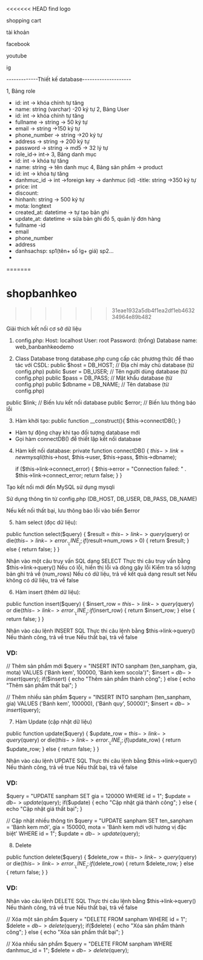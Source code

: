 <<<<<<< HEAD
<i class="fa-solid fa-magnifying-glass"></i>  find logo


shopping cart 
<i class="fa-solid fa-cart-shopping"></i>


tài khoản 
<i class="fa-solid fa-circle-user"></i>


facebook
<i class="fa-brands fa-facebook"></i>

youtube
<i class="fa-brands fa-youtube"></i>

ig
<i class="fa-brands fa-instagram"></i>

-------------Thiết kế database--------------------

1, Bảng role
- id: int -> khóa chính tự tăng
- name: string (varchar) -20 ký tự
2, Bảng User
- id: int -> khóa chính tự tăng
- fullname -> string -> 50 ký tự 
- email -> string ->150 ký tự
- phone_number -> string ->20 ký tự
- address -> string -> 200 ký tự
- password -> string -> md5 -> 32 lý tự
- role_id-> int-> 
3, Bảng danh mục
- id: int -> khóa tự tăng
- name: string -> tên danh mục
4, Bảng sản phẩm -> product
- id: int -> khóa tự tăng
- danhmuc_id -> int ->foreign key -> danhmuc (id)
-title: string ->350 ký tự 
- price: int 
- discount: 
- hinhanh: string -> 500 ký tự
- mota: longtext
- created_at: datetime -> tự tạo bản ghi
- update_at: datetime -> sửa bản ghi đó
5, quản lý đơn hàng
- fullname
-id 
- email
- phone_number
- address
- danhsachsp: sp1(tên+ số lg+ giá)
              sp2...
- 



=======
# shopbanhkeo
>>>>>>> 31eae1932a5db4f1ea2df1eb463234964e89b482










Giải thích kết nối cơ sở dữ liệu 
1. config.php:
 Host: localhost
User: root
Password: (trống)
Database name: web_banbanhkeodemo

2. Class Database trong database.php cung cấp các phương thức để thao tác với CSDL:
public $host = DB_HOST;    // Địa chỉ máy chủ database (từ config.php)
public $user = DB_USER;    // Tên người dùng database (từ config.php)
public $pass = DB_PASS;    // Mật khẩu database (từ config.php)
public $dbname = DB_NAME;  // Tên database (từ config.php)

public $link;             // Biến lưu kết nối database
public $error;            // Biến lưu thông báo lỗi

3. Hàm khởi tạo:
public function __construct(){
    $this->connectDB();
}

- Hàm tự động chạy khi tạo đối tượng database mới
- Gọi hàm connectDB() để thiết lập kết nối database

4. Hàm kết nối database: 
private function connectDB() {
    $this->link = new mysqli($this->host, $this->user, $this->pass, $this->dbname);

    if ($this->link->connect_error) {
        $this->error = "Connection failed: " . $this->link->connect_error;
        return false;
    }
}

Tạo kết nối mới đến MySQL sử dụng mysqli

Sử dụng thông tin từ config.php (DB_HOST, DB_USER, DB_PASS, DB_NAME)

Nếu kết nối thất bại, lưu thông báo lỗi vào biến $error

5. hàm select (đọc dữ liệu):

public function select($query) {
    $result = $this->link->query($query) or die($this->link->error . __LINE__);
    if ($result->num_rows > 0) {
        return $result;
    } else {
        return false;
    }
}

Nhận vào một câu truy vấn SQL dạng SELECT
Thực thi câu truy vấn bằng $this->link->query()
Nếu có lỗi, hiển thị lỗi và dòng gây lỗi
Kiểm tra số lượng bản ghi trả về (num_rows)
Nếu có dữ liệu, trả về kết quả dạng result set
Nếu không có dữ liệu, trả về false

6. Hàm insert (thêm dữ liệu):

public function insert($query) {
    $insert_row = $this->link->query($query) or die($this->link->error . __LINE__);
    if ($insert_row) {
        return $insert_row;
    } else {
        return false;
    }
}

Nhận vào câu lệnh INSERT SQL
Thực thi câu lệnh bằng $this->link->query()
Nếu thành công, trả về true
Nếu thất bại, trả về false

### VD:
// Thêm sản phẩm mới
$query = "INSERT INTO sanpham (ten_sanpham, gia, mota) 
          VALUES ('Bánh kem', 100000, 'Bánh kem socola')";
$insert = $db->insert($query);
if($insert) {
    echo "Thêm sản phẩm thành công";
} else {
    echo "Thêm sản phẩm thất bại";
}

// Thêm nhiều sản phẩm
$query = "INSERT INTO sanpham (ten_sanpham, gia) VALUES 
          ('Bánh kem', 100000),
          ('Bánh quy', 50000)";
$insert = $db->insert($query);


7. Hàm Update (cập nhật dữ liệu)

public function update($query) {
    $update_row = $this->link->query($query) or die($this->link->error . __LINE__);
    if ($update_row) {
        return $update_row;
    } else {
        return false;
    }
}

Nhận vào câu lệnh UPDATE SQL
Thực thi câu lệnh bằng $this->link->query()
Nếu thành công, trả về true
Nếu thất bại, trả về false


### VD:
$query = "UPDATE sanpham SET gia = 120000 WHERE id = 1";
$update = $db->update($query);
if($update) {
    echo "Cập nhật giá thành công";
} else {
    echo "Cập nhật giá thất bại";
}

// Cập nhật nhiều thông tin
$query = "UPDATE sanpham 
          SET ten_sanpham = 'Bánh kem mới',
              gia = 150000,
              mota = 'Bánh kem mới với hương vị đặc biệt'
          WHERE id = 1";
$update = $db->update($query);


8. Delete 

public function delete($query) {
    $delete_row = $this->link->query($query) or die($this->link->error . __LINE__);
    if ($delete_row) {
        return $delete_row;
    } else {
        return false;
    }
}

### VD:
Nhận vào câu lệnh DELETE SQL
Thực thi câu lệnh bằng $this->link->query()
Nếu thành công, trả về true
Nếu thất bại, trả về false

// Xóa một sản phẩm
$query = "DELETE FROM sanpham WHERE id = 1";
$delete = $db->delete($query);
if($delete) {
    echo "Xóa sản phẩm thành công";
} else {
    echo "Xóa sản phẩm thất bại";
}

// Xóa nhiều sản phẩm
$query = "DELETE FROM sanpham WHERE danhmuc_id = 1";
$delete = $db->delete($query);


